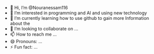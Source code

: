 - 👋 Hi, I’m @Nouranessam116
- 👀 I’m interested in programming and AI and using new technology 
- 🌱 I’m currently learning how to use github to gain more Information about the
- 💞️ I’m looking to collaborate on ...
- 📫 How to reach me ...
- 😄 Pronouns: ...
- ⚡ Fun fact: ...

<!---
Nouranessam116/Nouranessam116 is a ✨ special ✨ repository because its `README.md` (this file) appears on your GitHub profile.
You can click the Preview link to take a look at your changes.
--->
